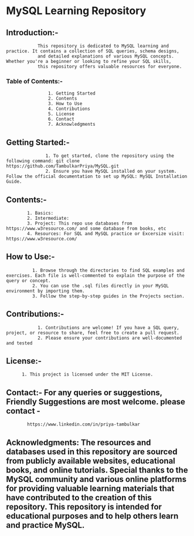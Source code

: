 # MySQL Learning Repository

## Introduction:-
                This repository is dedicated to MySQL learning and practice. It contains a collection of SQL queries, schema designs, 
                and detailed explanations of various MySQL concepts. Whether you're a beginner or looking to refine your SQL skills, 
                this repository offers valuable resources for everyone.

### Table of Contents:-
                    1. Getting Started
                    2. Contents 
                    3. How to Use 
                    4. Contributions
                    5. License
                    6. Contact
                    7. Acknowledgments

## Getting Started:- 
                   1. To get started, clone the repository using the following command: git clone https://github.com/TambulkarPriya/MySQL.git
                   2. Ensure you have MySQL installed on your system. Follow the official documentation to set up MySQL: MySQL Installation Guide.

## Contents:-
            1. Basics: 
            2. Intermediate:
            3. Project: This repo use databases from https://www.w3resource.com/ and some database from books, etc 
            4. Resources: For SQL and MySQL practice or Excersize visit: https://www.w3resource.com/  

## How to Use:- 
              1. Browse through the directories to find SQL examples and exercises. Each file is well-commented to explain the purpose of the query or concept.
              2. You can use the .sql files directly in your MySQL environment by importing them.
              3. Follow the step-by-step guides in the Projects section.

## Contributions:-
                1. Contributions are welcome! If you have a SQL query, project, or resource to share, feel free to create a pull request.
                2. Please ensure your contributions are well-documented and tested

## License:- 
          1. This project is licensed under the MIT License.

## Contact:- For any queries or suggestions, Friendly Suggestions are most welcome. please contact - 
            https://www.linkedin.com/in/priya-tambulkar 
          
## Acknowledgments: The resources and databases used in this repository are sourced from publicly available websites, educational books, and online tutorials. Special thanks to the MySQL community and various online platforms for providing valuable learning materials that have contributed to the creation of this repository. This repository is intended for educational purposes and to help others learn and practice MySQL.
            
            




                
